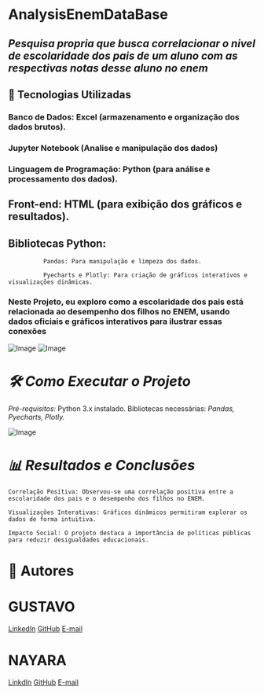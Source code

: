 # AnalysisEnemDataBase
## *Pesquisa propria que busca correlacionar o nivel de escolaridade dos pais de um aluno com as respectivas notas desse aluno no enem*

## 🚀 Tecnologias Utilizadas

  ###    Banco de Dados: Excel (armazenamento e organização dos dados brutos).
    
  ###    Jupyter Notebook (Analise e manipulação dos dados)
    
  ###    Linguagem de Programação: Python (para análise e processamento dos dados).
  
  ##     Front-end: HTML (para exibição dos gráficos e resultados).

  ##     Bibliotecas Python:

              Pandas: Para manipulação e limpeza dos dados.

              Pyecharts e Plotly: Para criação de gráficos interativos e visualizações dinâmicas.


### Neste Projeto, eu exploro como a escolaridade dos pais está relacionada ao desempenho dos filhos no ENEM, usando dados oficiais e gráficos interativos para ilustrar essas conexões 
![Image](https://github.com/user-attachments/assets/f86737e6-5a39-4673-b4ce-f09ef7c15bec)
![Image](https://github.com/user-attachments/assets/6265e0ff-b4dc-4032-8a43-6405e6fceef4)

# *🛠️ Como Executar o Projeto*

  *Pré-requisitos:*
   Python 3.x instalado.
   Bibliotecas necessárias: *Pandas, Pyecharts, Plotly.*

   
![Image](https://github.com/user-attachments/assets/09682356-463b-4333-9bdf-e83c92373723)


# *📊 Resultados e Conclusões*

    Correlação Positiva: Observou-se uma correlação positiva entre a escolaridade dos pais e o desempenho dos filhos no ENEM.

    Visualizações Interativas: Gráficos dinâmicos permitiram explorar os dados de forma intuitiva.

    Impacto Social: O projeto destaca a importância de políticas públicas para reduzir desigualdades educacionais.

# 👤 Autores

# GUSTAVO
[LinkedIn](https://www.linkedin.com/in/gustavo-martins-543b34354/)
[GitHub](https://github.com/gugucazhiz)
[E-mail](gustavo_msn_@hotmail.com)
   
# NAYARA
[LinkdIn](https://www.linkdin.com/nayara-oliveira-116657348/)
[GitHub](https://github.com/nyvoli)
[E-mail](nayara.oliveira1812@gmail.com)
  
